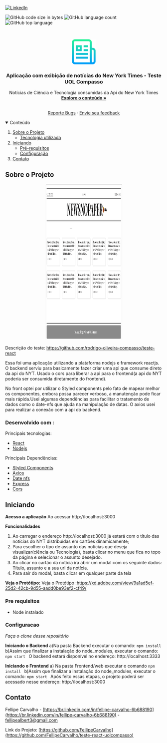 [![LinkedIn][linkedin-shield]][linkedin-url]

![GitHub code size in bytes](https://img.shields.io/github/languages/code-size/FellipeCarvalho/teste-react-uolcompasso?label=Size)
![GitHub language count](https://img.shields.io/github/languages/count/FellipeCarvalho/teste-react-uolcompasso)
![GitHub top language](https://img.shields.io/github/languages/top/FellipeCarvalho/teste-react-uolcompasso)


<!-- PROJECT LOGO -->
<br />
<p align="center">
  <a href="https://github.com/FellipeCarvalho/teste-react-uolcompasso">
    <img src="readme-image.png" alt="icon readme" width="80" height="80">
  </a>

  <h3 align="center"> Aplicação com exibição de notícias do New York Times - Teste UOL Compasso </h3>

  <p align="center">
    Notícias de Ciência e Tecnologia consumidas da Api do New York Times
    <br />
    <a href="https://github.com/FellipeCarvalho/teste-react-uolcompasso/"><strong>Explore o conteúdo »</strong></a>
    <br />
    <br />
<p align="center">
    <a href="https://github.com/FellipeCarvalho/teste-react-uolcompasso/issues">Reporte Bugs</a>
    ·
    <a href="https://api.whatsapp.com/send?phone=5541998290782&text=Ol%C3%A1%20Fellipe%2C%20gostaria%20de%20te%20dar%20o%20feedback%20sobre%20o%20seu%20Teste%20na%20UOL%20Compasso.">Envie seu feedback </a>
  </p>
</p>



<!-- TABLE OF CONTENTS -->
<details open="open">
  <summary>Conteúdo</summary>
  <ol>
    <li>
        <a href="#Sobre-o-Projeto">Sobre o Projeto</a>
        <ul>
          <li><a href="#desenvolvido-com">Tecnologia utilizada</a></li>
        </ul>
    </li>
      <li> 
         <a href="#Iniciando">Iniciando</a>
      <ul>
        <li><a href="#Pre-requisitos">Pré-requisitos</a></li>
        <li><a href="#Configuracao">Configuração</a></li>
      </ul>
    </li>
    <li><a href="#Contato">Contato</a></li>

  </ol>
</details>



<!-- ABOUT THE PROJECT -->
## Sobre o Projeto
<p align="center">
  <img src='app-image.PNG' alt='image app' width='245px' height='500px'>
</p>

Descrição do teste: https://github.com/rodrigo-oliveira-compasso/teste-react


Essa foi uma aplicação utilizando a plataforma nodejs e framework reactjs. O backend serviu para basicamente fazer criar uma api que consume direto da api do NYT. Usado o cors para liberar a api para o frontend(a api do NYT poderia ser consumida diretamente do frontend).

No front optei por utilizar o Styled components pelo fato de mapear melhor os componentes, embora possa parecer verboso, a manutenção pode ficar mais rápida.Usei algumas dependências para facilitar o tratamento de dados como o date-nfs que ajuda na manipulação de datas.
O axios usei para realizar a conexão com a api do backend.

                                                             

### Desenvolvido com :

Principais tecnologias: 
* [React](https://reactjs.org/)
* [Nodejs](https://nodejs.org/en/)

Principais Dependências:
* [Styled Components](https://styled-components.com/)
* [Axios](https://www.npmjs.com/package/axios)
* [Date nfs](https://date-fns.org/)
* [Express](https://expressjs.com/)
* [Cors](https://www.npmjs.com/package/cors)



<!-- GETTING STARTED -->
## Iniciando

**Acesso a aplicação**
Ao acessar http://localhost:3000

**Funcionalidades**
1. Ao carregar o endereço http://localhost:3000 já estará com o título das notícias do NYT distribuídas em cartões dinamicamente;
2. Para escolher o tipo de assunto das noticias que deseja visualizar(ciência ou Tecnologia), basta clicar no menu que fica no topo da página e selecionar o assunto desejado.
3. Ao clicar no cartão da notícia irá abrir um modal com os seguinte dados: Título, assunto e a sua url da notícia.
4. Para sair do modal, basta clicar em qualquer parte da tela

**Veja o Protótipo:**
 Veja o Protótipo :https://xd.adobe.com/view/9a1ad5ef-25d2-42cb-9d55-aadd0be93ef2-cf49/ 

### Pre requisitos

* Node instalado

### Configuracao

*Faça o clone desse repositório*

**Iniciando o Backend**
a)Na pasta Backend executar o comando:
   ``` npm install  ```
b)Assim que finalizar a instalação do node_modules, executar o comando:
   ``` npm start  ```
O backend estará disponível no endereço: http://localhost:3333

**Iniciando o Frontend**
a) Na pasta Frontend/web executar o comando
   ``` npm install  ```
b)Assim que finalizar a instalação do node_modules, executar o comando:
   ``` npm start  ```
Após feito essas etapas, o projeto poderá ser acessado nesse endereço: http://localhost:3000  



<!-- CONTACT -->
## Contato

Fellipe Carvalho - [https://br.linkedin.com/in/fellipe-carvalho-6b688190](https://br.linkedin.com/in/fellipe-carvalho-6b688190) - fellipealbert3@gmail.com

Link do Projeto: [https://github.com/FellipeCarvalho](https://github.com/FellipeCarvalho/teste-react-uolcompasso)



<!-- MARKDOWN LINKS & IMAGES -->
<!-- https://www.markdownguide.org/basic-syntax/#reference-style-links -->
[contributors-shield]: https://img.shields.io/github/contributors/othneildrew/Best-README-Template.svg?style=for-the-badge
[contributors-url]: https://github.com/othneildrew/Best-README-Template/graphs/contributors
[forks-shield]: https://img.shields.io/github/forks/othneildrew/Best-README-Template.svg?style=for-the-badge
[forks-url]: https://github.com/othneildrew/Best-README-Template/network/members
[stars-shield]: https://img.shields.io/github/stars/othneildrew/Best-README-Template.svg?style=for-the-badge
[stars-url]: https://github.com/othneildrew/Best-README-Template/stargazers
[issues-shield]: https://img.shields.io/github/issues/othneildrew/Best-README-Template.svg?style=for-the-badge
[issues-url]: https://github.com/othneildrew/Best-README-Template/issues
[license-shield]: https://img.shields.io/github/license/othneildrew/Best-README-Template.svg?style=for-the-badge
[license-url]: https://github.com/othneildrew/Best-README-Template/blob/master/LICENSE.txt
[linkedin-shield]: https://img.shields.io/badge/-LinkedIn-black.svg?style=for-the-badge&logo=linkedin&colorB=555
[linkedin-url]: https://linkedin.com/in/fellipe-carvalho-6b688190
[product-screenshot]: images/screenshot.png
